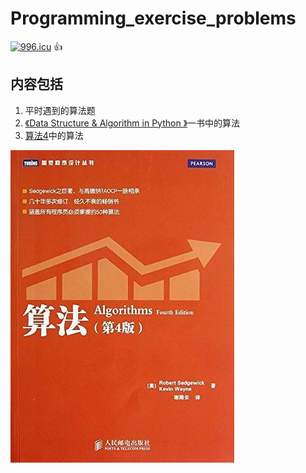 # Programming_exercise_problems
[![996.icu](https://img.shields.io/badge/link-996.icu-red.svg)](https://996.icu)  :+1:
## 内容包括
1. 平时遇到的算法题
2. [《Data Structure & Algorithm in Python 》](https://book.douban.com/subject/10607365/)一书中的算法
3. [算法4](https://book.douban.com/subject/19952400/)中的算法

![](https://github.com/shawshanks/Programming_exercise_problems/blob/master/Picture/%E7%AE%97%E6%B3%954.jpg "算法4")
